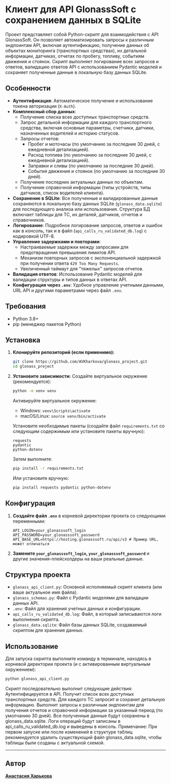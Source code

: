 # Клиент для API GlonassSoft с сохранением данных в SQLite

Проект представляет собой Python-скрипт для взаимодействия с API GlonassSoft. Он позволяет автоматизировать запросы к различным эндпоинтам API, включая аутентификацию, получение данных об объектах мониторинга (транспортных средствах), их детальной информации, датчиках, отчетах по пробегу, топливу, событиям движения и стоянок. Скрипт выполняет логирование всех запросов и ответов, валидацию ответов API с использованием Pydantic моделей и сохраняет полученные данные в локальную базу данных SQLite.

## Особенности

*   **Аутентификация**: Автоматическое получение и использование токена авторизации (`X-Auth`).
*   **Комплексный сбор данных**:
    *   Получение списка всех доступных транспортных средств.
    *   Запрос детальной информации для каждого транспортного средства, включая основные параметры, счетчики, датчики, назначенных водителей и историю статусов.
    *   Запросы отчетов:
        *   Пробег и моточасы (по умолчанию за последние 30 дней, с ежедневной детализацией).
        *   Расход топлива (по умолчанию за последние 30 дней, с ежедневной детализацией).
        *   Заправки и сливы (по умолчанию за последние 30 дней).
        *   События движения и стоянок (по умолчанию за последние 30 дней).
    *   Получение последних актуальных данных по объектам.
    *   Получение справочной информации (типы устройств, типы датчиков, список водителей клиента).
*   **Сохранение в SQLite**: Все полученные и валидированные данные сохраняются в локальную базу данных SQLite (`glonass_data.sqlite`) для последующего анализа или использования. Структура БД включает таблицы для ТС, их деталей, датчиков, отчетов и справочников.
*   **Логирование**: Подробное логирование запросов, ответов и ошибок как в консоль, так и в файл (`api_calls_ru_validated_db.log`) с кодировкой UTF-8.
*   **Управление задержками и повторами**:
    *   Настраиваемые задержки между запросами для предотвращения превышения лимитов API.
    *   Механизм повторных запросов с экспоненциальной задержкой при получении ответа `429 Too Many Requests`.
    *   Увеличенный таймаут для "тяжелых" запросов отчетов.
*   **Валидация ответов**: Использование Pydantic моделей для валидации структуры и типов данных в ответах API.
*   **Конфигурация через `.env`**: Удобное управление учетными данными, URL API и другими параметрами через файл `.env`.

## Требования

*   Python 3.8+
*   pip (менеджер пакетов Python)

## Установка

1.  **Клонируйте репозиторий (если применимо):**
    ```bash
    git clone https://github.com/AVKharkova/glonass_project.git
    cd glonass_project
    ```

2.  **Установите зависимости:**
    Создайте виртуальное окружение (рекомендуется):
    ```bash
    python -m venv venv
    ```
    Активируйте виртуальное окружение:
    *   Windows: `venv\Scripts\activate`
    *   macOS/Linux: `source venv/bin/activate`

    Установите необходимые пакеты (создайте файл `requirements.txt` со следующим содержимым или установите пакеты вручную):
    ```
    requests
    pydantic
    python-dotenv
    ```
    Затем выполните:
    ```bash
    pip install -r requirements.txt
    ```
    Или установите вручную:
    ```bash
    pip install requests pydantic python-dotenv
    ```

## Конфигурация

1.  **Создайте файл `.env`** в корневой директории проекта со следующими переменными:

    ```dotenv
    API_LOGIN=your_glonasssoft_login
    API_PASSWORD=your_glonasssoft_password
    API_BASE_URL=https://hosting.glonasssoft.ru/api/v3 # Пример URL, может отличаться
    ```

2.  **Замените `your_glonasssoft_login`, `your_glonasssoft_password`** и другие значения-плейсхолдеры на ваши реальные данные.

## Структура проекта

*   `glonass_api_client.py`: Основной исполняемый скрипт клиента (или ваше актуальное имя файла).
*   `glonass_schemas.py`: Файл с Pydantic моделями для валидации данных API.
*   `.env`: Файл для хранения учетных данных и конфигурации.
*   `api_calls_ru_validated_db.log`: Файл, в который записываются логи выполнения скрипта.
*   `glonass_data.sqlite`: Файл базы данных SQLite, создаваемый скриптом для хранения данных.

## Использование

Для запуска скрипта выполните команду в терминале, находясь в корневой директории проекта (и с активированным виртуальным окружением):

```bash
python glonass_api_client.py
```
Скрипт последовательно выполнит следующие действия:
Аутентифицируется в API.
Получит список всех доступных транспортных средств.
Для каждого ТС запросит и сохранит детальную информацию.
Выполнит запросы к различным эндпоинтам для получения отчетов и справочной информации за указанный период (по умолчанию 30 дней).
Все полученные данные будут сохранены в glonass_data.sqlite.
Логи операций будут записаны в api_calls_ru_validated_db.log и выведены в консоль.
Примечание: При первом запуске или после изменений в структуре таблиц рекомендуется удалить существующий файл glonass_data.sqlite, чтобы таблицы были созданы с актуальной схемой.

---
## Автор
**[Анастасия Харькова](https://github.com/AVKharkova)**